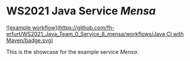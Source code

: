 # WS2021 Java Service _Mensa_
[![example workflow](https://github.com/fh-erfurt/WS2021_Java_Team_0_Service_8_mensa/workflows/Java CI with Maven/badge.svg)](https://github.com/fh-erfurt/WS2021_Java_Team_0_Service_8_mensa/actions)

This is the showcase for the example service _Mensa_.
